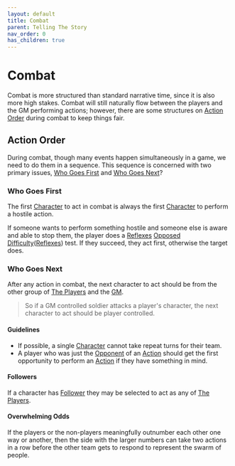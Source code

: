 ```yaml
---
layout: default
title: Combat
parent: Telling The Story
nav_order: 0
has_children: true
---
```


# Combat
Combat is more structured than standard narrative time, since it is also more high stakes. Combat will still naturally flow between the players and the GM performing actions; however, there are some structures on [Action Order](#Action%20Order) during combat to keep things fair.


## Action Order
During combat, though many events happen simultaneously in a game, we need to do them in a sequence. This sequence is concerned with two primary issues, [Who Goes First](#Who%20Goes%20First) and [Who Goes Next](#Who%20Goes%20Next)?

### Who Goes First
The first [Character](Game/Core/Terminology#Character) to act in combat is always the first [Character](Game/Core/Terminology#Character) to perform a hostile action. 

If someone wants to perform something hostile and someone else is aware and able to stop them, the player does a [Reflexes](Game/Core/Agility#Reflexes) [Opposed Difficulty](Game/Core/Skills#Opposed%20Difficulty)([Reflexes](Game/Core/Agility#Reflexes)) test. If they succeed, they act first, otherwise the target does.

### Who Goes Next
After any action in combat, the next character to act should be from the other group of [The Players](Game/Core/How-To-Play#The%20Players) and the [GM](Game/Core/How-To-Play#GM).

> So if a GM controlled soldier attacks a player's character, the next character to act should be player controlled.

#### Guidelines
* If possible, a single [Character](Game/Core/Terminology#Character) cannot take repeat turns for their team.
* A player who was just the [Opponent](Game/Core/Terminology#Opponent) of an [Action](Game/Core/Terminology#Action) should get the first opportunity to perform an [Action](Game/Core/Terminology#Action) if they have something in mind.

#### Followers
 If a character has [Follower](Game/Core/Terminology#Follower) they may be selected to act as any of [The Players](Game/Core/How-To-Play#The%20Players).

#### Overwhelming Odds
If the players or the non-players meaningfully outnumber each other one way or another, then the side with the larger numbers can take two actions in a row before the other team gets to respond to represent the swarm of people.

